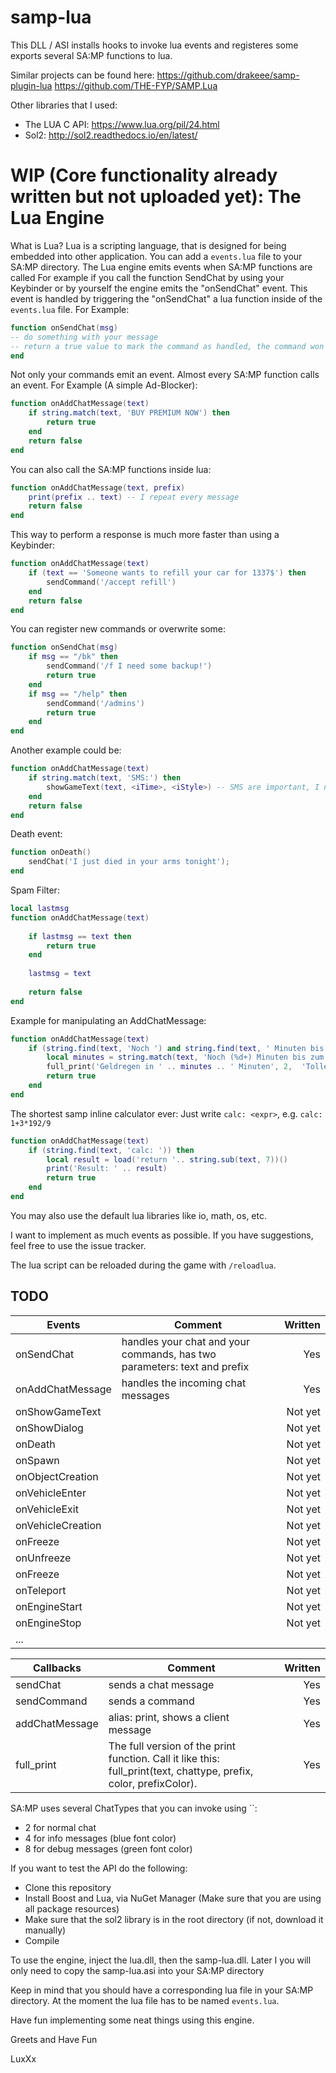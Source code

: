 # samp-lua
This DLL / ASI installs hooks to invoke lua events and registeres some exports several SA:MP functions to lua.


Similar projects can be found here:
https://github.com/drakeee/samp-plugin-lua
https://github.com/THE-FYP/SAMP.Lua

Other libraries that I used:
- The LUA C API:
https://www.lua.org/pil/24.html
- Sol2:
http://sol2.readthedocs.io/en/latest/

# WIP (Core functionality already written but not uploaded yet): The Lua Engine
What is Lua? Lua is a scripting language, that is designed for being embedded into other application.
You can add a `events.lua` file to your SA:MP directory. The Lua engine emits events when SA:MP functions are called
For example if you call the function SendChat by using your Keybinder or by yourself the engine emits the "onSendChat" event.
This event is handled by triggering the "onSendChat" a lua function inside of the `events.lua` file.
For Example:
```lua
function onSendChat(msg)
-- do something with your message
-- return a true value to mark the command as handled, the command won't be sent.
end
```
Not only your commands emit an event. Almost every SA:MP function calls an event.
For Example (A simple Ad-Blocker):
```lua
function onAddChatMessage(text)
    if string.match(text, 'BUY PREMIUM NOW') then
        return true
    end
    return false
end
```

You can also call the SA:MP functions inside lua:

```lua
function onAddChatMessage(text, prefix)
    print(prefix .. text) -- I repeat every message
    return false
end
```
This way to perform a response is much more faster than using a Keybinder:
```lua
function onAddChatMessage(text)
    if (text == 'Someone wants to refill your car for 1337$') then
        sendCommand('/accept refill')
    end
    return false
end
```

You can register new commands or overwrite some:
```lua
function onSendChat(msg)
	if msg == "/bk" then
		sendCommand('/f I need some backup!')
		return true
	end
	if msg == "/help" then
		sendCommand('/admins')
		return true
	end
end
```

Another example could be:
```lua
function onAddChatMessage(text)
    if string.match(text, 'SMS:') then
        showGameText(text, <iTime>, <iStyle>) -- SMS are important, I need them big!
    end
    return false
end
```
Death event:
```lua
function onDeath()
    sendChat('I just died in your arms tonight');
end
```
Spam Filter:
```lua
local lastmsg
function onAddChatMessage(text)
    
	if lastmsg == text then
		return true
	end
	
	lastmsg = text
	
	return false
end
```

Example for manipulating an AddChatMessage:
```lua
function onAddChatMessage(text)
	if (string.find(text, 'Noch ') and string.find(text, ' Minuten bis zum Payday')) then
		local minutes = string.match(text, 'Noch (%d+) Minuten bis zum Payday')
		full_print('Geldregen in ' .. minutes .. ' Minuten', 2,  'Toller Prefix', 16728128, 5017777)
		return true
	end
end
```
The shortest samp inline calculator ever: Just write `calc: <expr>`, e.g. `calc: 1+3*192/9`
```lua
function onAddChatMessage(text)
	if (string.find(text, 'calc: ')) then
		local result = load('return '.. string.sub(text, 7))()
		print('Result: ' .. result)
		return true
	end
end
```
You may also use the default lua libraries like io, math, os, etc.

I want to implement as much events as possible. If you have suggestions, feel free to use the issue tracker.


The lua script can be reloaded during the game with `/reloadlua`.

## TODO

| Events | Comment | Written |
| ------------- |-------------| -----:|
| onSendChat | handles your chat and your commands, has two parameters: text and prefix | Yes |
| onAddChatMessage | handles the incoming chat messages | Yes |
| onShowGameText |  | Not yet |
| onShowDialog |  | Not yet |
| onDeath |  | Not yet |
| onSpawn |  | Not yet |
| onObjectCreation |  | Not yet |
| onVehicleEnter |  | Not yet |
| onVehicleExit |  | Not yet |
| onVehicleCreation |  | Not yet |
| onFreeze |  | Not yet |
| onUnfreeze |  | Not yet |
| onFreeze |  | Not yet |
| onTeleport |  | Not yet |
| onEngineStart |  | Not yet |
| onEngineStop |  | Not yet |
| ... | | |

| Callbacks | Comment | Written |
| ------------- |-------------| -----:|
| sendChat | sends a chat message | Yes |
| sendCommand | sends a command | Yes |
| addChatMessage | alias: print, shows a client message | Yes |
| full_print | The full version of the print function. Call it like this: full_print(text, chattype, prefix, color, prefixColor). | Yes |

SA:MP uses several ChatTypes that you can invoke using ``:
- 2 for normal chat
- 4 for info messages (blue font color)
- 8 for debug messages (green font color)

If you want to test the API do the following:

- Clone this repository
- Install Boost and Lua, via NuGet Manager (Make sure that you are using all package resources)
- Make sure that the sol2 library is in the root directory (if not, download it manually)
- Compile

To use the engine, inject the lua.dll, then the samp-lua.dll.
Later I you will only need to copy the samp-lua.asi into your SA:MP directory

Keep in mind that you should have a corresponding lua file in your SA:MP directory. At the moment the lua file has to be named `events.lua`.

Have fun implementing some neat things using this engine.

Greets and Have Fun

LuxXx
